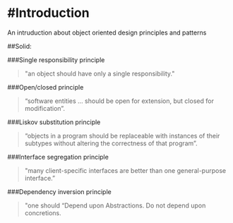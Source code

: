 #Introduction
============

An intruduction about object oriented design principles and patterns

##Solid:

###Single responsibility principle

>"an object should have only a single responsibility."
	
###Open/closed principle

>“software entities … should be open for extension, but closed for modification”.

###Liskov substitution principle

>“objects in a program should be replaceable with instances of their subtypes without altering the correctness of that program”.

###Interface segregation principle

>"many client-specific interfaces are better than one general-purpose interface.”

###Dependency inversion principle

>"one should “Depend upon Abstractions. Do not depend upon concretions.
